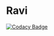# Ravi
[![Codacy Badge](https://api.codacy.com/project/badge/Grade/4387ad5f1326433ab0242f2e09f5f6dc)](https://app.codacy.com/manual/Ravi-17/Ravi?utm_source=github.com&utm_medium=referral&utm_content=Ravi-17/Ravi&utm_campaign=Badge_Grade_Dashboard)